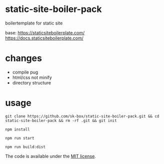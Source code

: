 # static-site-boiler-pack

boilertemplate for static site

base: https://staticsiteboilerplate.com/
https://docs.staticsiteboilerplate.com/

# changes

- compile pug
- html/css not minify
- directory structure

# usage

```
git clone https://github.com/sk-box/static-site-boiler-pack.git && cd static-site-boiler-pack && rm -rf .git && git init

npm install

npm run start

npm run build:dist
```

The code is available under the [MIT license](LICENSE).
